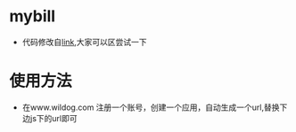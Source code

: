 # mybill
* 代码修改自[link](http://codepen.io/huluoyang/pen/GZbBwL),大家可以区尝试一下
# 使用方法
* 在www.wildog.com 注册一个账号，创建一个应用，自动生成一个url,替换下边js下的url即可

